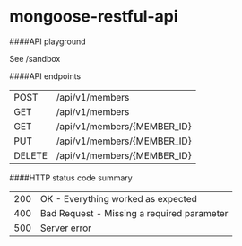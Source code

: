 mongoose-restful-api
====================


####API playground

See /sandbox


####API endpoints
<table>
  <tr>
    <td>POST</td>
    <td>/api/v1/members</td>
  </tr>
  <tr>
    <td>GET</td>
    <td>/api/v1/members</td>
  </tr>
  <tr>
    <td>GET</td>
    <td>/api/v1/members/{MEMBER_ID}</td>
  </tr>
  <tr>
    <td>PUT</td>
    <td>/api/v1/members/{MEMBER_ID}</td>
  </tr>
  <tr>
    <td>DELETE</td>
    <td>/api/v1/members/{MEMBER_ID}</td>
  </tr>
</table>  


####HTTP status code summary
 
<table>
  <tr>
    <td>200</td>
    <td>OK - Everything worked as expected</td>
  </tr>
  <tr>
    <td>400</td>
    <td>Bad Request - Missing a required parameter</td>
  </tr>
  <tr>
    <td>500</td>
    <td>Server error</td>
  </tr>
</table>
